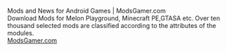 Mods and News for Android Games | ModsGamer.com
<br>
Download Mods for Melon Playground, Minecraft PE,GTASA etc. Over ten thousand selected mods are classified according to the attributes of the modules. 
<br>
<a href="https://modsgamer.com">ModsGamer.com</a>
